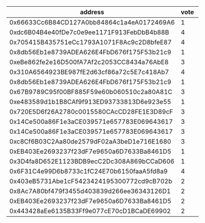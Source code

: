 address|vote|timestamp|signature
---|---|---|---
0x66633Cc6B84CD127A0bb84864c1a4eA0172469A6|1|1602600451|0x8622aff29a89cd23edfa14a521ce20dca88be948188dbcc3587ffc77a9135d58302ed7aa17551651eac504433e472ba5f9a79acd721a0eb15138987267897c051c
0xdc6B04B4e40fDe7c0e9ee1171F913FebDbB4b88B|4|1602600462|0xe1125bfd1513bfaaeae296eaac890d36420f4f06a3982409c096ce07dae411c35c6e722e29eb30e4c068848d6b2727540232bd1af81c60d53f31476cd3283c6e1c
0x705415B435751eCc1793A1071F8Ac9c2D8bfeE87|4|1602600626|0x1040e808393696f76c94ba3a2702d6c5d44dbf42baf6f494742f57e344ff58ed6f49ccfdc7a6c59f42ead68b7e3d3448cdcf8756b41ddd15eaf67e542fc534a21b
0x8db56Eb1e8739ADEA626E4FbD676f175F53b21c9|1|1602600767|0x1824e18ff6f25d23863e595f065a5692c835dd1b5d947ce6c19744a6f45e27787476f2604af52900faf0a92cdd6cca71cfb5af5a7deb9fa8c898575d8b78f1b51c
0xeBe862fe2e16D500fA7Af2c2053CC8434a76AbE8|3|1602600844|0x5ed6cc72205de7937ac4296fb26967639c4b4435982eeac1392bd7f90887cb7466b304179d325e10b6b26e0a0e4d6396736b0da7abba31962a5cbcc3e7fb264e1c
0x310A6564923BE987fE2d63cf86a72c5E7c418Ab7|4|1602600848|0xde28edcb98bce9ac8960c7ffa0ce7a6342acfb95941b0d293f5036f3e9bbade92d2eb81aee228ad5cbd460a15cfa3a664eb9655b43b62f0274487bfb8270ddfd1b
0x8db56Eb1e8739ADEA626E4FbD676f175F53b21c9|1|1602600972|0x3af3ef0942a54a3eea92b1b31f5ed31dd8210b2ed751b2d29f140ab3f565d18c1586354676f2545636f5f24da5ff08e0f62317766eb2480c10247cad5e1f47301b
0x67B9789C95f00BF885F59e60b060510c2a80A81C|3|1602600981|0x3d8355d115d14eadf2cc493db4ac5b59c189d10dd973ff5f585a7328c478d61c373d9bd3b21e53b3721ba975db5fcecf8e06c1571dab540eea1dc20d2e48db241c
0xe483589d1b1B8CAf9f913ED93733813D6e923e55|1|1602600994|0x2a7cc618cfd286f734ac677664bff911e2f27d3c7fb822b017855dd689d0a301490e38391bee6a3f551cf2d0f5e10087adc25ee11d340e9988641aa42986b8681c
0x720E5D6f26A2780c0015580CAcCD28FE1E3D89cF|3|1602601318|0xe1490e7f2f987cf5ba9e8d0f085be6f17eb133056cf7a6e7081c7a126a7b9e50066e5326755efc1076c02e79c724c3fda4943ff18ed26cd4f8b5766d03a1055d1b
0x14Ce500a86F1e3aCE039571e657783E069643617|3|1602603031|0xc03751073fbad911b315165a6cb598fcd6488cbdc9db49f909089967de41479e4b1230cceff32672409815edd7b9f6094b1c2ad5ec252d9389f69c8272d101a91c
0x14Ce500a86F1e3aCE039571e657783E069643617|3|1602603166|0x1aa8b69834c51a74ae949e4b616e4198d6c8aeb07a0ab06ba8701239211223b13ff39ece47875f0635aec5513197044a6de76b943f5779036d8f1357758235081b
0xc8Cf6B03C2Aa80de2579dF02aA3beD1e716E1680|3|1602604979|0x6aaddf1798ea64f3870344a7d47293e8c4269810f3277c91bb772ad7cd06b9d8433b401f4c781512d449938ce12bc70d6d8622b7df89cb61aa000562655514201c
0xEB403Ee2693237f23dF7e9650a6D7633Ba8461D5|1|1602605115|0x27e79e39fae132b0595717cdccffed5025b0b3d9d80eed03a404e849dbe57fee2f957e9b149205f77e464a7d1e5fdba5df5d6b77e590dc90655760158faae7301c
0x3D4fa8D652E1123BDB9ecC2Dc308A869bCCaD606|1|1602606325|0x4bcee8c888698312edae420717d2fbb3622d2daf1477fa38ce7e64308d2333b36c29b044d31b51ece19131edeb76c21878fc6cba8710db03a1dda381cf262d7e1c
0x6F31C4e99D6b8733c1fC24E70b6150faaA5fd8a9|4|1602609852|0x39b5275bdc141939a88410f394d66a4ef8dc08b43ffbd0a4846c12aea412fc8a53859ba2b751b69435aa1fcf3c105304297f6fdfd95e80225e4096ce6574c0621c
0x403eB5731Abe1cF5423424195300772cd9cB702b|2|1602617923|0x20743534641872e68ca830677de909779babcb2436a080bb6362ff4834a4aada36bec858a6fc36a111cdb8dd19cb7e3d110d8c13246dc78e7e4147ad70a355711b
0x8Ac7A80bf479f3455d403839d266ee36343126D1|2|1602618202|0x867363fd44bdd80ff3eb07f84928ca2bf587b5cffbf4b7c77e0aa544eee749c310878ce29930f0f0cbfcc34e7fee17275fce1368d81646cc609ebed8801553531b
0xEB403Ee2693237f23dF7e9650a6D7633Ba8461D5|2|1602618909|0x628a1f686e090d36d3c1dbd9aeb54570410b09ee6cd7f355f08534dc5917f4013d0b286c0503f9b9dc56e4b82fcf97f8b6eac90a25bf5a4cff56493f62c5f3811b
0x443428aEe6135B33Ff9e077cE70cD1BCaDE69902|2|1602620328|0x9450715b589e44a9a9f7910f59234ef8cfefdf8d07052485b348c8d9d261c97d7fca661720abc89288d638a1894fa0e64edd1a326f4cb524a961630f2803bd391b